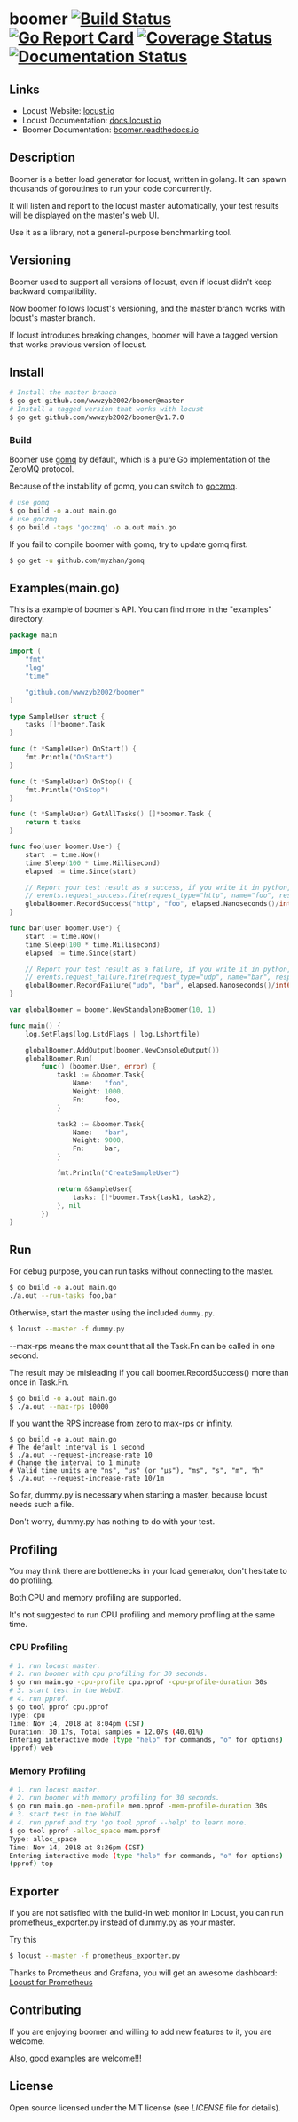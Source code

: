 # boomer [![Build Status](https://github.com/wwwzyb2002/boomer/actions/workflows/unittest.yml/badge.svg)](https://github.com/wwwzyb2002/boomer/actions) [![Go Report Card](https://goreportcard.com/badge/github.com/wwwzyb2002/boomer)](https://goreportcard.com/report/github.com/wwwzyb2002/boomer) [![Coverage Status](https://codecov.io/gh/wwwzyb2002/boomer/branch/master/graph/badge.svg)](https://codecov.io/gh/wwwzyb2002/boomer) [![Documentation Status](https://readthedocs.org/projects/boomer/badge/?version=latest)](https://boomer.readthedocs.io/en/latest/?badge=latest)

## Links

* Locust Website: <a href="http://locust.io">locust.io</a>
* Locust Documentation: <a href="http://docs.locust.io">docs.locust.io</a>
* Boomer Documentation: <a href="https://boomer.readthedocs.io">boomer.readthedocs.io</a>

## Description

Boomer is a better load generator for locust, written in golang. It can spawn thousands of goroutines to run your code concurrently.

It will listen and report to the locust master automatically, your test results will be displayed on the master's web UI.

Use it as a library, not a general-purpose benchmarking tool.

## Versioning

Boomer used to support all versions of locust, even if locust didn't keep backward compatibility.

Now boomer follows locust's versioning, and the master branch works with locust's master branch.

If locust introduces breaking changes, boomer will have a tagged version that works previous version of locust.

## Install

```bash
# Install the master branch
$ go get github.com/wwwzyb2002/boomer@master
# Install a tagged version that works with locust
$ go get github.com/wwwzyb2002/boomer@v1.7.0
```

### Build

Boomer use [gomq](https://github.com/myzhan/gomq) by default, which is a pure Go implementation of the ZeroMQ protocol.

Because of the instability of gomq, you can switch to [goczmq](https://github.com/zeromq/goczmq).

```bash
# use gomq
$ go build -o a.out main.go
# use goczmq
$ go build -tags 'goczmq' -o a.out main.go
```

If you fail to compile boomer with gomq, try to update gomq first.

```bash
$ go get -u github.com/myzhan/gomq
```

## Examples(main.go)
This is a example of boomer's API. You can find more in the "examples" directory.

```go
package main

import (
	"fmt"
	"log"
	"time"

	"github.com/wwwzyb2002/boomer"
)

type SampleUser struct {
	tasks []*boomer.Task
}

func (t *SampleUser) OnStart() {
	fmt.Println("OnStart")
}

func (t *SampleUser) OnStop() {
	fmt.Println("OnStop")
}

func (t *SampleUser) GetAllTasks() []*boomer.Task {
	return t.tasks
}

func foo(user boomer.User) {
	start := time.Now()
	time.Sleep(100 * time.Millisecond)
	elapsed := time.Since(start)

	// Report your test result as a success, if you write it in python, it will looks like this
	// events.request_success.fire(request_type="http", name="foo", response_time=100, response_length=10)
	globalBoomer.RecordSuccess("http", "foo", elapsed.Nanoseconds()/int64(time.Millisecond), int64(10))
}

func bar(user boomer.User) {
	start := time.Now()
	time.Sleep(100 * time.Millisecond)
	elapsed := time.Since(start)

	// Report your test result as a failure, if you write it in python, it will looks like this
	// events.request_failure.fire(request_type="udp", name="bar", response_time=100, exception=Exception("udp error"))
	globalBoomer.RecordFailure("udp", "bar", elapsed.Nanoseconds()/int64(time.Millisecond), "udp error")
}

var globalBoomer = boomer.NewStandaloneBoomer(10, 1)

func main() {
	log.SetFlags(log.LstdFlags | log.Lshortfile)

	globalBoomer.AddOutput(boomer.NewConsoleOutput())
	globalBoomer.Run(
		func() (boomer.User, error) {
			task1 := &boomer.Task{
				Name:   "foo",
				Weight: 1000,
				Fn:     foo,
			}

			task2 := &boomer.Task{
				Name:   "bar",
				Weight: 9000,
				Fn:     bar,
			}

			fmt.Println("CreateSampleUser")

			return &SampleUser{
				tasks: []*boomer.Task{task1, task2},
			}, nil
		})
}
```

## Run

For debug purpose, you can run tasks without connecting to the master.

```bash
$ go build -o a.out main.go
./a.out --run-tasks foo,bar
```

Otherwise, start the master using the included `dummy.py`.

```bash
$ locust --master -f dummy.py
```

--max-rps means the max count that all the Task.Fn can be called in one second.

The result may be misleading if you call boomer.RecordSuccess() more than once in Task.Fn.

```bash
$ go build -o a.out main.go
$ ./a.out --max-rps 10000
```

If you want the RPS increase from zero to max-rps or infinity.

```
$ go build -o a.out main.go
# The default interval is 1 second
$ ./a.out --request-increase-rate 10
# Change the interval to 1 minute
# Valid time units are "ns", "us" (or "µs"), "ms", "s", "m", "h"
$ ./a.out --request-increase-rate 10/1m
```

So far, dummy.py is necessary when starting a master, because locust needs such a file.

Don't worry, dummy.py has nothing to do with your test.

## Profiling

You may think there are bottlenecks in your load generator, don't hesitate to do profiling.

Both CPU and memory profiling are supported.

It's not suggested to run CPU profiling and memory profiling at the same time.

### CPU Profiling

```bash
# 1. run locust master.
# 2. run boomer with cpu profiling for 30 seconds.
$ go run main.go -cpu-profile cpu.pprof -cpu-profile-duration 30s
# 3. start test in the WebUI.
# 4. run pprof.
$ go tool pprof cpu.pprof
Type: cpu
Time: Nov 14, 2018 at 8:04pm (CST)
Duration: 30.17s, Total samples = 12.07s (40.01%)
Entering interactive mode (type "help" for commands, "o" for options)
(pprof) web
```

### Memory Profiling

```bash
# 1. run locust master.
# 2. run boomer with memory profiling for 30 seconds.
$ go run main.go -mem-profile mem.pprof -mem-profile-duration 30s
# 3. start test in the WebUI.
# 4. run pprof and try 'go tool pprof --help' to learn more.
$ go tool pprof -alloc_space mem.pprof
Type: alloc_space
Time: Nov 14, 2018 at 8:26pm (CST)
Entering interactive mode (type "help" for commands, "o" for options)
(pprof) top
```

## Exporter
If you are not satisfied with the build-in web monitor in Locust, you can run prometheus_exporter.py instead of dummy.py as your master.

Try this

```bash
$ locust --master -f prometheus_exporter.py
```

Thanks to Prometheus and Grafana, you will get an awesome dashboard: [Locust for Prometheus](https://grafana.com/grafana/dashboards/12081)

## Contributing

If you are enjoying boomer and willing to add new features to it, you are welcome.

Also, good examples are welcome!!!

## License

Open source licensed under the MIT license (see _LICENSE_ file for details).
